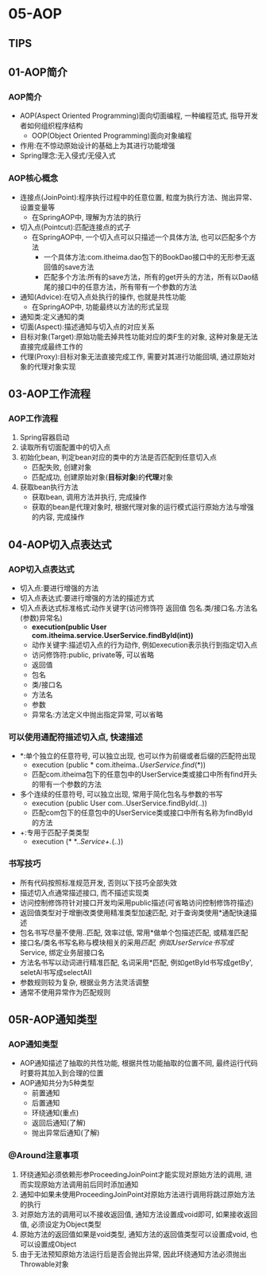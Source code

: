 # 05-AOP

## TIPS

## 01-AOP简介
### AOP简介
- AOP(Aspect Oriented Programming)面向切面编程,  一种编程范式,  指导开发者如何组织程序结构
  - OOP(Object Oriented Programming)面向对象编程
- 作用:在不惊动原始设计的基础上为其进行功能增强
- Spring理念:无入侵式/无侵入式

### AOP核心概念
- 连接点(JoinPoint):程序执行过程中的任意位置,  粒度为执行方法、抛出异常、设置变量等
    - 在SpringAOP中,  理解为方法的执行
- 切入点(Pointcut):匹配连接点的式子
    - 在SpringAOP中,  一个切入点可以只描述一个具体方法,  也可以匹配多个方法
        - 一个具体方法:com.itheima.dao包下的BookDao接口中的无形参无返回值的save方法
        - 匹配多个方法:所有的save方法，所有的get开头的方法，所有以Dao结尾的接口中的任意方法，所有带有一个参数的方法
- 通知(Advice):在切入点处执行的操作,  也就是共性功能
    - 在SpringAOP中,  功能最终以方法的形式呈现
- 通知类:定义通知的类
- 切面(Aspect):描述通知与切入点的对应关系
- 目标对象(Target):原始功能去掉共性功能对应的类F生的对象,  这种对象是无法直接完成最终工作的
- 代理(Proxy):目标对象无法直接完成工作,  需要对其进行功能回填,  通过原始对象的代理对象实现

## 03-AOP工作流程
### AOP工作流程
1. Spring容器启动
2. 读取所有切面配置中的切入点
3. 初始化bean,  判定bean对应的类中的方法是否匹配到任意切入点
    - 匹配失败,  创建对象
    - 匹配成功,  创建原始对象(**目标对象**)的**代理**对象
4. 获取bean执行方法
   - 获取bean,  调用方法并执行,  完成操作
   - 获取的bean是代理对象时,  根据代理对象的运行模式运行原始方法与增强的内容,  完成操作

## 04-AOP切入点表达式
### AOP切入点表达式
- 切入点:要进行增强的方法
- 切入点表达式:要进行增强的方法的描述方式
- 切入点表达式标准格式:动作关键字(访问修饰符 返回值 包名.类/接口名.方法名(参数)异常名)
  - **execution(public User com.itheima.service.UserService.findById(int))**
  - 动作关键字:描述切入点的行为动作,  例如execution表示执行到指定切入点
  - 访问修饰符:public,  private等,  可以省略
  - 返回值
  - 包名
  - 类/接口名
  - 方法名
  - 参数
  - 异常名:方法定义中抛出指定异常,  可以省略

### 可以使用通配符描述切入点,  快速描述
  - *:单个独立的任意符号,  可以独立出现,  也可以作为前缀或者后缀的匹配符出现
    - execution (public * com.itheima.*.UserService.find*(*))
    - 匹配com.itheima包下的任意包中的UserService类或接口中所有find开头的带有一个参数的方法
  - 多个连续的任意符号,  可以独立出现,  常用于简化包名与参数的书写
    - execution (public User com..UserService.findById(..))
    - 匹配com包下的任意包中的UserService类或接口中所有名称为findByld的方法
  - +:专用于匹配子类类型
    - execution (* *..*Service+.*(..))

### 书写技巧
  - 所有代码按照标准规范开发, 否则以下技巧全部失效
  - 描述切入点通常描述接口, 而不描述实现类
  - 访问控制修饰符针对接口开发均采用public描述(可省略访问控制修饰符描述)
  - 返回值类型对于增删改类使用精准类型加速匹配, 对于查询类使用*通配快速描述
  - 包名书写尽量不使用..匹配, 效率过低, 常用*做单个包描述匹配, 或精准匹配
  - 接口名/类名书写名称与模块相关的采用*匹配, 例如UserService书写成*Service, 绑定业务层接口名
  - 方法名书写以动词进行精准匹配, 名词采用*匹配, 例如getByld书写成getBy', seletAl书写成selectAII
  - 参数规则较为复杂, 根据业务方法灵活调整
  - 通常不使用异常作为匹配规则

## 05R-AOP通知类型
### AOP通知类型
- AOP通知描述了抽取的共性功能, 根据共性功能抽取的位置不同, 最终运行代码时要将其加入到合理的位置
- AOP通知共分为5种类型
  - 前置通知
  - 后置通知
  - 环绕通知(重点)
  - 返回后通知(了解)
  - 抛出异常后通知(了解)

### @Around注意事项
1. 环绕通知必须依赖形参ProceedingJoinPoint才能实现对原始方法的调用, 进而实现原始方法调用前后同时添加通知
2. 通知中如果未使用ProceedingJoinPoint对原始方法进行调用将跳过原始方法的执行
3. 对原始方法的调用可以不接收返回值, 通知方法设置成void即可, 如果接收返回值, 必须设定为Object类型
4. 原始方法的返回值如果是void类型, 通知方法的返回值类型可以设置成void, 也可以设置成Object
5. 由于无法预知原始方法运行后是否会抛出异常, 因此环绕通知方法必须抛出Throwable对象